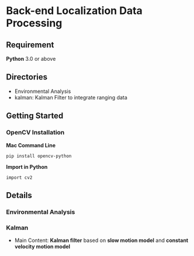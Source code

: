 # Back-end Localization Data Processing

## Requirement

__Python__ 3.0 or above

## Directories

* Environmental Analysis
* kalman: Kalman Filter to integrate ranging data

## Getting Started

### OpenCV Installation

__Mac Command Line__

```
pip install opencv-python
```

__Import in Python__

```
import cv2
```

## Details

### Environmental Analysis

### Kalman

* Main Content: __Kalman filter__ based on __slow motion model__ and __constant velocity motion model__
